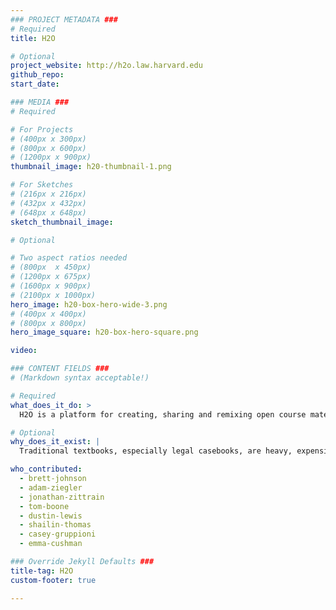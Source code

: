 ```yaml
---
### PROJECT METADATA ###
# Required
title: H2O

# Optional
project_website: http://h2o.law.harvard.edu
github_repo:
start_date:

### MEDIA ###
# Required

# For Projects
# (400px x 300px)
# (800px x 600px)
# (1200px x 900px)
thumbnail_image: h20-thumbnail-1.png

# For Sketches
# (216px x 216px)
# (432px x 432px)
# (648px x 648px)
sketch_thumbnail_image:

# Optional

# Two aspect ratios needed
# (800px  x 450px)
# (1200px x 675px)
# (1600px x 900px)
# (2100px x 1000px)
hero_image: h20-box-hero-wide-3.png
# (400px x 400px)
# (800px x 800px)
hero_image_square: h20-box-hero-square.png

video:

### CONTENT FIELDS ###
# (Markdown syntax acceptable!)

# Required
what_does_it_do: >
  H2O is a platform for creating, sharing and remixing open course materials.

# Optional
why_does_it_exist: |
  Traditional textbooks, especially legal casebooks, are heavy, expensive and inflexible.

who_contributed:
  - brett-johnson
  - adam-ziegler
  - jonathan-zittrain
  - tom-boone
  - dustin-lewis
  - shailin-thomas
  - casey-gruppioni
  - emma-cushman

### Override Jekyll Defaults ###
title-tag: H2O
custom-footer: true

---
```

